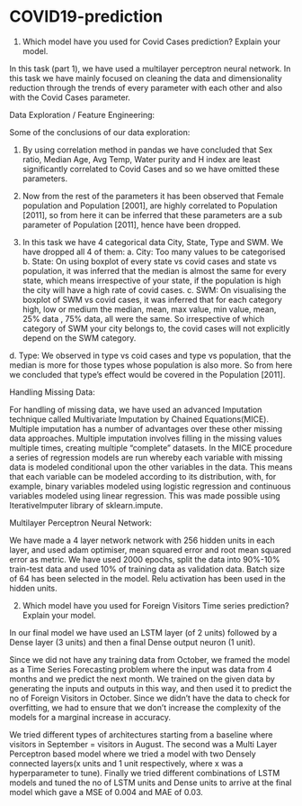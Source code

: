 # COVID19-prediction

1.	Which model have you used for Covid Cases prediction? Explain your model.

In this task (part 1), we have used a multilayer perceptron neural network. In this task we have mainly focused on cleaning the data and dimensionality reduction through the trends of every parameter with each other and also with the Covid Cases parameter. 

Data Exploration / Feature Engineering:

Some of the conclusions of our data exploration:
1.	By using correlation method in pandas we have concluded that Sex ratio, Median Age, Avg Temp, Water purity and H index are least significantly correlated to Covid Cases and so we have omitted these parameters.

2.	Now from the rest of the parameters it has been observed that Female population and Population [2001], are highly correlated to Population [2011], so from here it can be inferred that these parameters are a sub parameter of Population [2011], hence have been dropped.

3.	In this task we have 4 categorical data City, State, Type and SWM. We have dropped all 4 of them:
a.	City:  Too many values to be categorised
b.	State: On using boxplot of every state vs covid cases and state vs population, it was inferred that the median is almost the same for every state, which means irrespective of your state, if the population is high the city will have a high rate of covid cases.
c.	SWM: On visualising the boxplot of SWM vs covid cases, it was inferred that for each category high, low or medium the median, mean, max value, min value, mean, 25% data , 75% data, all were the same. So irrespective of which category of SWM your city belongs to, the covid cases will not explicitly depend on the SWM category.

d.	Type: We observed in type vs coid cases and type vs population, that the median is more for those types whose population is also more. So from here we concluded that type’s effect would be covered in the Population [2011].

Handling Missing Data:

For handling of missing data, we have used an advanced Imputation technique called Multivariate Imputation by Chained Equations(MICE). Multiple imputation has a number of advantages over these other missing data approaches. Multiple imputation involves filling in the missing values multiple times, creating multiple “complete” datasets.
In the MICE procedure a series of regression models are run whereby each variable with missing data is modeled conditional upon the other variables in the data. This means that each variable can be modeled according to its distribution, with, for example, binary variables modeled using logistic regression and continuous variables modeled using linear regression.
This  was made possible using IterativeImputer library of sklearn.impute.



Multilayer Perceptron Neural Network:

We have made a 4 layer network network with 256 hidden units in each layer, and used adam optimiser, mean squared error and root mean squared error as metric. We have used 2000 epochs, split the data into 90%-10% train-test data and used 10% of training data as validation data. Batch size of 64 has been selected in the model. Relu activation has been used in the hidden units.









2.	Which model have you used for Foreign Visitors Time series prediction? Explain your model.

In our final model we have used an LSTM layer (of 2 units) followed by a Dense layer (3 units) and then a final Dense output neuron (1 unit). 

Since we did not have any training data from October, we framed the model as a Time Series Forecasting problem where the input was data from 4 months and we predict the next month. We trained on the given data by generating the inputs and outputs in this way, and then used it to predict the no of Foreign Visitors in October. Since we didn’t have the data to check for overfitting, we had to ensure that we don’t increase the complexity of the models for a marginal increase in accuracy.

We tried different types of architectures starting from a baseline where visitors in September = visitors in August. The second was a Multi Layer Perceptron based model where we tried a model with two Densely connected layers(x units and 1 unit respectively, where x was a hyperparameter to tune). Finally we tried different combinations of LSTM models and tuned the no of LSTM units and Dense units to arrive at the final model which gave a MSE of 0.004 and MAE of 0.03. 


